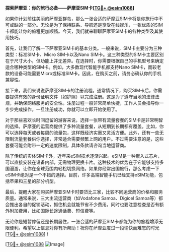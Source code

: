 **探索萨摩亚：你的旅行必备——萨摩亚SIM卡[[TG💪+ @esim1088](https://t.me/s/esim1088)]**

如果你计划前往美丽的萨摩亚群岛，那么一张合适的萨摩亚SIM卡将是你旅行中不可或缺的一部分。无论是为了保持联系、导航还是享受在线娱乐，一张优质的SIM卡都能让你的旅程更加顺畅。今天，我们就来聊聊萨摩亚SIM卡的各种类型及其使用技巧。

首先，让我们了解一下萨摩亚SIM卡的基本分类。一般来说，SIM卡主要分为三种类型：标准SIM卡、Micro SIM卡以及Nano SIM卡。这三种类型的SIM卡主要区别在于尺寸大小，但功能上并无差异。在选择时，你需要根据自己的手机型号来确定适合哪种类型的SIM卡。例如，大多数现代智能手机都支持Nano SIM卡，而较老款的设备可能需要Micro或标准SIM卡。因此，在购买之前，请务必确认你的手机兼容性。

接下来，我们来说说萨摩亚SIM卡的注册流程。通常情况下，购买SIM卡后，你需要提供有效的身份证明文件（如护照）以完成注册。这是为了遵守当地的法律法规，并确保网络服务的安全性。注册过程一般非常简单快捷，工作人员会指导你一步步完成操作。一旦注册成功，你就可以立即开始使用了。

对于那些喜欢长时间逗留的游客来说，选择一张带有流量套餐的SIM卡是非常明智的选择。萨摩亚的运营商提供了多种流量套餐，从短期到长期都有覆盖。比如，你可以选择每天或者每周的流量包，这样既经济实惠又灵活方便。此外，还有一些无限制流量套餐供你选择，非常适合需要频繁上网的用户。不过需要注意的是，这些套餐可能会附带一定的速度限制，具体条款请咨询当地运营商。

除了传统的实体SIM卡外，近年来eSIM技术逐渐兴起。eSIM是一种嵌入式芯片，可以直接安装在设备内部，无需物理更换卡片。这种技术的优势在于它能够支持多国漫游，让你在全球范围内轻松切换网络。如果你经常出国旅行，那么考虑一下eSIM卡绝对是一个不错的选择。目前，许多高端智能手机已经支持eSIM功能，包括苹果和三星的部分机型。

最后，提醒大家在购买萨摩亚SIM卡时要货比三家，比较不同运营商的价格和服务质量。通常来说，三大主流运营商（如Vodafone Samoa、Digicel Samoa等）都会推出各自的促销活动，抓住机会就能节省不少费用。同时也要注意检查是否有额外附加费用，比如国际长途通话费、短信费等。

无论你是短暂停留还是长期居住，一张合适的萨摩亚SIM卡都能为你的旅程增添无限便利。希望以上信息对你有所帮助！祝你在萨摩亚度过一段愉快而难忘的时光[[TG💪+ @esim1088](https://t.me/s/esim1088)]！

[[TG💪+ @esim1088](https://t.me/s/esim1088) ![Image](https://i.postimg.cc/4NQfJmqS/Snipaste-2025-05-13-00-14-12.png)]